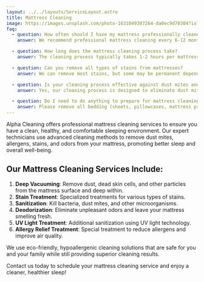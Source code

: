 ```yaml
---
layout: ../../layouts/ServiceLayout.astro
title: Mattress Cleaning
image: https://images.unsplash.com/photo-1631049307264-da0ec9d70304?ixlib=rb-4.0.3&ixid=M3wxMjA3fDB8MHxwaG90by1wYWdlfHx8fGVufDB8fHx8fA%3D%3D&auto=format&fit=crop&w=2070&q=80
faq:
  - question: How often should I have my mattress professionally cleaned?
    answer: We recommend professional mattress cleaning every 6-12 months, depending on usage and any allergies or respiratory issues in the household.

  - question: How long does the mattress cleaning process take?
    answer: The cleaning process typically takes 1-2 hours per mattress. Drying time is usually 4-6 hours, but can vary based on humidity and air circulation.

  - question: Can you remove all types of stains from mattresses?
    answer: We can remove most stains, but some may be permanent depending on the type of stain and how long it has set. We'll assess each stain and use the most effective treatment method.

  - question: Is your cleaning process effective against dust mites and allergens?
    answer: Yes, our cleaning process is designed to eliminate dust mites, allergens, and other microscopic irritants that commonly accumulate in mattresses.

  - question: Do I need to do anything to prepare for mattress cleaning?
    answer: Please remove all bedding (sheets, pillowcases, mattress protectors) before our arrival. If possible, clear a path to the bedroom for easy access.
---
```


Alpha Cleaning offers professional mattress cleaning services to ensure you have a clean, healthy, and comfortable sleeping environment. Our expert technicians use advanced cleaning methods to remove dust mites, allergens, stains, and odors from your mattress, promoting better sleep and overall well-being.

## Our Mattress Cleaning Services Include:

1. **Deep Vacuuming**: Remove dust, dead skin cells, and other particles from the mattress surface and deep within.
2. **Stain Treatment**: Specialized treatments for various types of stains.
3. **Sanitization**: Kill bacteria, dust mites, and other microorganisms.
4. **Deodorization**: Eliminate unpleasant odors and leave your mattress smelling fresh.
5. **UV Light Treatment**: Additional sanitization using UV light technology.
6. **Allergy Relief Treatment**: Special treatment to reduce allergens and improve air quality.

We use eco-friendly, hypoallergenic cleaning solutions that are safe for you and your family while still providing superior cleaning results.

Contact us today to schedule your mattress cleaning service and enjoy a cleaner, healthier sleep!